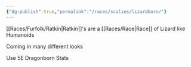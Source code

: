 ```yaml
---
{"dg-publish":true,"permalink":"/races/scalies/lizardborn/"}
---
```


[[Races/Furfolk/Ratkin\|Ratkin]]'s are a [[Races/Race\|Race]] of Lizard like Humanoids

Coming in many different looks

Use 5E Dragonborn Stats
